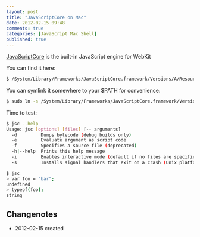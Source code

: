 ```yaml
---
layout: post
title: "JavaScriptCore on Mac"
date: 2012-02-15 09:48
comments: true
categories: [JavaScript Mac Shell]
published: true
---
```


[JavaScriptCore](http://trac.webkit.org/wiki/JavaScriptCore) is the built-in JavaScript engine for WebKit


You can find it here:

``` bash
$ /System/Library/Frameworks/JavaScriptCore.framework/Versions/A/Resources/jsc
```
<!--more-->

You can symlink it somewhere to your $PATH for convenience:


``` bash
$ sudo ln -s /System/Library/Frameworks/JavaScriptCore.framework/Versions/A/Resources/jsc /usr/bin/jsc
```

Time to test:


``` bash
$ jsc --help
Usage: jsc [options] [files] [-- arguments]
  -d         Dumps bytecode (debug builds only)
  -e         Evaluate argument as script code
  -f         Specifies a source file (deprecated)
  -h|--help  Prints this help message
  -i         Enables interactive mode (default if no files are specified)
  -s         Installs signal handlers that exit on a crash (Unix platforms only)

$ jsc
> var foo = "bar";
undefined
> typeof(foo);
string
```

## Changenotes

- 2012-02-15 created
